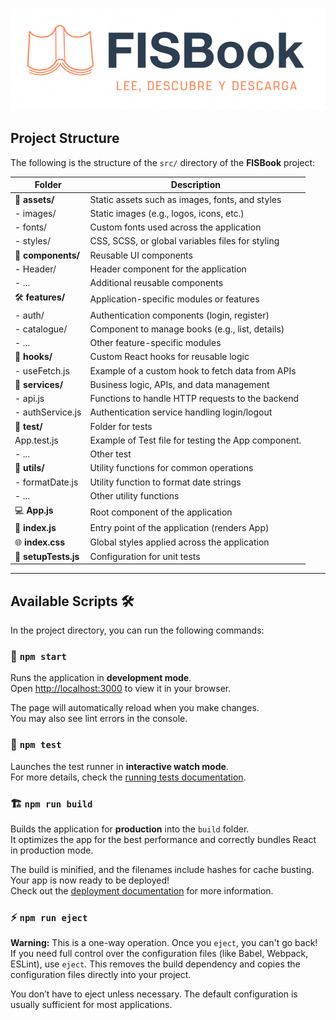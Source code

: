 ![FISBook Logo](./src/assets/images/Logo.png) 

## Project Structure

The following is the structure of the `src/` directory of the **FISBook** project:

| **Folder**         | **Description**                                                       |
|--------------------|-----------------------------------------------------------------------|
| 📂 **assets/**     | Static assets such as images, fonts, and styles                       |
| - images/       | Static images (e.g., logos, icons, etc.)                              |
| - fonts/        | Custom fonts used across the application                              |
| - styles/      | CSS, SCSS, or global variables files for styling                      |
| 🧩 **components/**  | Reusable UI components                                                |
| - Header/       | Header component for the application                                  |
| - ...         | Additional reusable components                                        |
| 🛠 **features/**    | Application-specific modules or features                              |
| - auth/         | Authentication components (login, register)                          |
| - catalogue/        | Component to manage books (e.g., list, details)                       |
| - ...           | Other feature-specific modules                                        |
| 🎣 **hooks/**      | Custom React hooks for reusable logic                                 |
| - useFetch.js   | Example of a custom hook to fetch data from APIs                      |
| 🔧 **services/**    | Business logic, APIs, and data management                             |
| - api.js        | Functions to handle HTTP requests to the backend                      |
| - authService.js| Authentication service handling login/logout                         |
| 🧪 **test/**       | Folder for tests                               |
| App.test.js       | Example of Test file for testing the App component.                              |
| - ...           | Other test                                              |
| 🧰 **utils/**       | Utility functions for common operations                               |
| - formatDate.js | Utility function to format date strings                               |
| - ...           | Other utility functions                                               |
| 💻 **App.js**       | Root component of the application                                     |
| 🚀 **index.js**     | Entry point of the application (renders App)                          |
| 🌐 **index.css**    | Global styles applied across the application                          |
| 🧪 **setupTests.js**| Configuration for unit tests                                          |

---

## Available Scripts 🛠

In the project directory, you can run the following commands:

### 🏃 `npm start`

Runs the application in **development mode**.  
Open [http://localhost:3000](http://localhost:3000) to view it in your browser.

The page will automatically reload when you make changes.  
You may also see lint errors in the console.

### 🔬 `npm test`

Launches the test runner in **interactive watch mode**.  
For more details, check the [running tests documentation](https://facebook.github.io/create-react-app/docs/running-tests).

### 🏗️ `npm run build`

Builds the application for **production** into the `build` folder.  
It optimizes the app for the best performance and correctly bundles React in production mode.

The build is minified, and the filenames include hashes for cache busting.  
Your app is now ready to be deployed!  
Check out the [deployment documentation](https://facebook.github.io/create-react-app/docs/deployment) for more information.

### ⚡ `npm run eject`

**Warning:** This is a one-way operation. Once you `eject`, you can't go back!  
If you need full control over the configuration files (like Babel, Webpack, ESLint), use `eject`. This removes the build dependency and copies the configuration files directly into your project.

You don’t have to eject unless necessary. The default configuration is usually sufficient for most applications.
